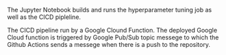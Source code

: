 The Jupyter Notebook builds and runs the hyperparameter tuning job as well as the CICD pipleline. 

The CICD pipeline run by a Google Clound Function. The deployed Google Cloud function is triggered by Google Pub/Sub topic messege to which the Github Actions sends a messege when there is a push to the repository.

